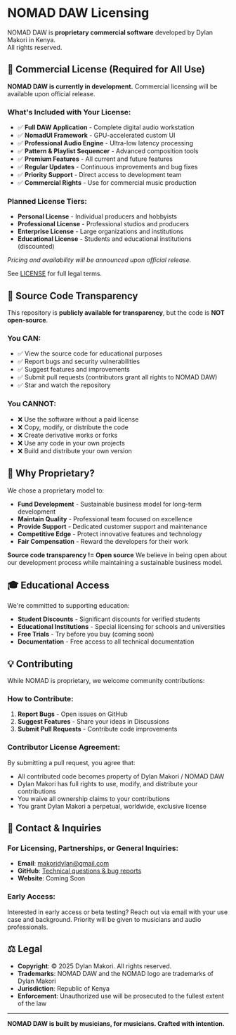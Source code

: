 # NOMAD DAW Licensing

NOMAD DAW is **proprietary commercial software** developed by Dylan Makori in Kenya.  
All rights reserved.

## 💼 Commercial License (Required for All Use)

**NOMAD DAW is currently in development.** Commercial licensing will be available
upon official release.

### What's Included with Your License:
- ✅ **Full DAW Application** - Complete digital audio workstation
- ✅ **NomadUI Framework** - GPU-accelerated custom UI
- ✅ **Professional Audio Engine** - Ultra-low latency processing
- ✅ **Pattern & Playlist Sequencer** - Advanced composition tools
- ✅ **Premium Features** - All current and future features
- ✅ **Regular Updates** - Continuous improvements and bug fixes
- ✅ **Priority Support** - Direct access to development team
- ✅ **Commercial Rights** - Use for commercial music production

### Planned License Tiers:
- **Personal License** - Individual producers and hobbyists
- **Professional License** - Professional studios and producers
- **Enterprise License** - Large organizations and institutions
- **Educational License** - Students and educational institutions (discounted)

*Pricing and availability will be announced upon official release.*

See [LICENSE](LICENSE) for full legal terms.

## 📖 Source Code Transparency

This repository is **publicly available for transparency**, but the code is **NOT open-source**.

### You CAN:
- ✅ View the source code for educational purposes
- ✅ Report bugs and security vulnerabilities
- ✅ Suggest features and improvements
- ✅ Submit pull requests (contributors grant all rights to NOMAD DAW)
- ✅ Star and watch the repository

### You CANNOT:
- ❌ Use the software without a paid license
- ❌ Copy, modify, or distribute the code
- ❌ Create derivative works or forks
- ❌ Use any code in your own projects
- ❌ Build and distribute your own version

## 🤝 Why Proprietary?

We chose a proprietary model to:
- **Fund Development** - Sustainable business model for long-term development
- **Maintain Quality** - Professional team focused on excellence
- **Provide Support** - Dedicated customer support and maintenance
- **Competitive Edge** - Protect innovative features and technology
- **Fair Compensation** - Reward the developers for their work

**Source code transparency != Open source**
We believe in being open about our development process while maintaining a sustainable business model.

## 🎓 Educational Access

We're committed to supporting education:
- **Student Discounts** - Significant discounts for verified students
- **Educational Institutions** - Special licensing for schools and universities
- **Free Trials** - Try before you buy (coming soon)
- **Documentation** - Free access to all technical documentation

## 💡 Contributing

While NOMAD is proprietary, we welcome community contributions:

### How to Contribute:
1. **Report Bugs** - Open issues on GitHub
2. **Suggest Features** - Share your ideas in Discussions
3. **Submit Pull Requests** - Contribute code improvements

### Contributor License Agreement:
By submitting a pull request, you agree that:
- All contributed code becomes property of Dylan Makori / NOMAD DAW
- Dylan Makori has full rights to use, modify, and distribute your contributions
- You waive all ownership claims to your contributions
- You grant Dylan Makori a perpetual, worldwide, exclusive license

## 📧 Contact & Inquiries

### For Licensing, Partnerships, or General Inquiries:
- **Email**: makoridylan@gmail.com
- **GitHub**: [Technical questions & bug reports](https://github.com/***REMOVED***/NOMAD/issues)
- **Website**: Coming Soon

### Early Access:
Interested in early access or beta testing? Reach out via email with your use case
and background. Priority will be given to musicians and audio professionals.

## ⚖️ Legal

- **Copyright**: © 2025 Dylan Makori. All rights reserved.
- **Trademarks**: NOMAD DAW and the NOMAD logo are trademarks of Dylan Makori
- **Jurisdiction**: Republic of Kenya
- **Enforcement**: Unauthorized use will be prosecuted to the fullest extent of the law

---

**NOMAD DAW is built by musicians, for musicians. Crafted with intention.**
